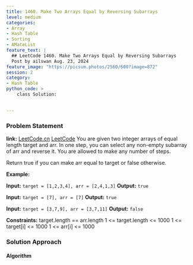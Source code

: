 ```yaml
---
title: 1460. Make Two Arrays Equal by Reversing Subarrays
level: medium
categories:
- Array
- Hash Table
- Sorting
- AMateList
feature_text: |
  ## LeetCode 1460. Make Two Arrays Equal by Reversing Subarrays
  Post by ailswan Aug. 23, 2024
feature_image: "https://picsum.photos/2560/600?image=872"
session: 2
category:
- Hash Table
python_code: >
    class Solution:
   

---
```


### Problem Statement
**link:**
[LeetCode.cn](https://leetcode.cn/problems/make-two-arrays-equal-by-reversing-subarrays/)
[LeetCode](https://leetcode.com/make-two-arrays-equal-by-reversing-subarrays)
You are given two integer arrays of equal length target and arr. In one step, you can select any non-empty subarray of arr and reverse it. You are allowed to make any number of steps.

Return true if you can make arr equal to target or false otherwise.

**Example:**

**Input:** `target = [1,2,3,4], arr = [2,4,1,3]`
**Output:** `true`

**Input:** `target = [7], arr = [7]`
**Output:** `true`

**Input:** `target = [3,7,9], arr = [3,7,11]`
**Output:** `false`

**Constraints:**
target.length == arr.length
1 <= target.length <= 1000
1 <= target[i] <= 1000
1 <= arr[i] <= 1000

### Solution Approach
 
#### Algorithm
 